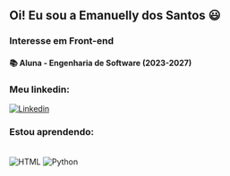 ## Oi! Eu sou a Emanuelly dos Santos 😃
### Interesse em Front-end
#### 📚 Aluna - Engenharia de Software (2023-2027)

### Meu linkedin:
[![Linkedin](https://img.shields.io/badge/LinkedIn-0077B5?style=for-the-badge&logo=linkedin&logoColor=white)](https://www.linkedin.com/in/emanuelly-dos-santos-adm-ti/)
### Estou aprendendo:
<div style='display: inline_block'><br/>
    <img align='center' alt='HTML' src='https://img.shields.io/badge/HTML-239120?style=for-the-badge&logo=html5&logoColor=white'/>
    <img align='center' alt='Python' src='https://img.shields.io/badge/Python-3776AB?style=for-the-badge&logo=python&logoColor=white'/>
</div>
